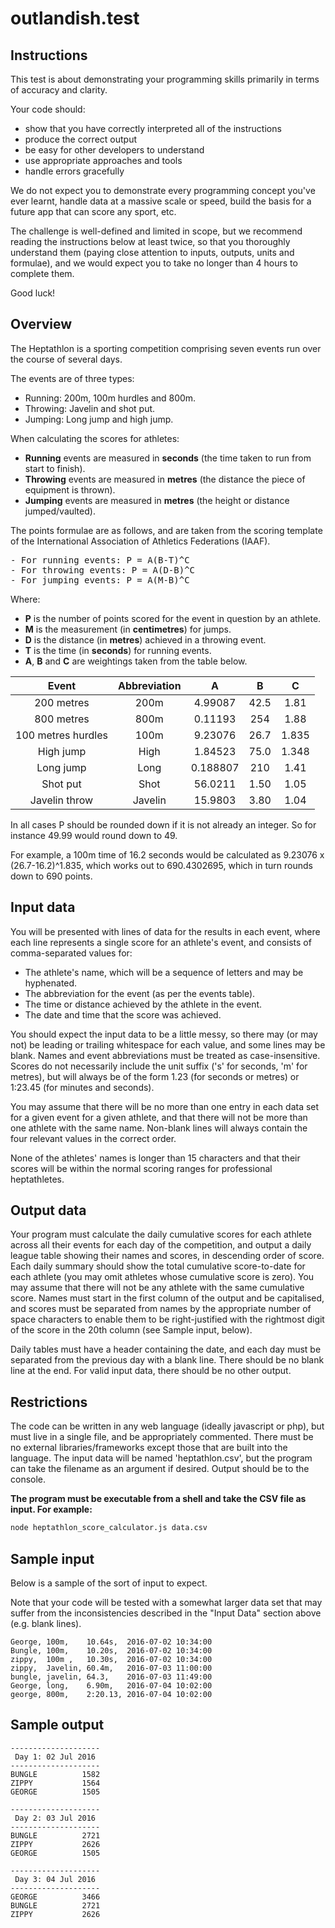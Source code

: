 # outlandish.test

Instructions
------------

This test is about demonstrating your programming skills primarily in terms of accuracy and clarity.

Your code should:
 - show that you have correctly interpreted all of the instructions
 - produce the correct output
 - be easy for other developers to understand
 - use appropriate approaches and tools
 - handle errors gracefully

We do not expect you to demonstrate every programming concept you've ever learnt, handle data at a massive scale
or speed, build the basis for a future app that can score any sport, etc.

The challenge is well-defined and limited in scope, but we recommend reading the instructions below at least
twice, so that you thoroughly understand them (paying close attention to inputs, outputs, units and formulae),
and we would expect you to take no longer than 4 hours to complete them.

Good luck!


Overview
--------

The Heptathlon is a sporting competition comprising seven events run over the course of several days.

The events are of three types:
- Running: 200m, 100m hurdles and 800m.
- Throwing: Javelin and shot put.
- Jumping: Long jump and high jump.

When calculating the scores for athletes:
- **Running** events are measured in **seconds** (the time taken to run from start to finish).
- **Throwing** events are measured in **metres** (the distance the piece of equipment is thrown).
- **Jumping** events are measured in **metres** (the height or distance jumped/vaulted).

The points formulae are as follows, and are taken from the scoring template of the International Association of
Athletics Federations (IAAF).

<pre>
- For running events: P = A(B-T)^C
- For throwing events: P = A(D-B)^C
- For jumping events: P = A(M-B)^C
</pre>

Where:
- **P** is the number of points scored for the event in question by an athlete.
- **M** is the measurement (in **centimetres**) for jumps.
- **D** is the distance (in **metres**) achieved in a throwing event.
- **T** is the time (in **seconds**) for running events.
- **A**, **B** and **C** are weightings taken from the table below.

| Event              | Abbreviation | A        | B     | C     |
|:------------------:|:------------:|:--------:|:-----:|:-----:|
| 200 metres         | 200m         | 4.99087  | 42.5  | 1.81  |
| 800 metres         | 800m         | 0.11193  | 254   | 1.88  |
| 100 metres hurdles | 100m         | 9.23076  | 26.7  | 1.835 |
| High jump          | High         | 1.84523  | 75.0  | 1.348 |
| Long jump          | Long         | 0.188807 | 210   | 1.41  |
| Shot put           | Shot         | 56.0211  | 1.50  | 1.05  |
| Javelin throw      | Javelin      | 15.9803  | 3.80  | 1.04  |

In all cases P should be rounded down if it is not already an integer. So for instance 49.99 would round down to 49.

For example, a 100m time of 16.2 seconds would be calculated as 9.23076 x (26.7-16.2)^1.835, which works out to
690.4302695, which in turn rounds down to 690 points.



Input data
----------

You will be presented with lines of data for the results in each event, where each line represents a single score for
an athlete's event, and consists of comma-separated values for:

- The athlete's name, which will be a sequence of letters and may be hyphenated.
- The abbreviation for the event (as per the events table).
- The time or distance achieved by the athlete in the event.
- The date and time that the score was achieved.

You should expect the input data to be a little messy, so there may (or may not) be leading or trailing whitespace for
each value, and some lines may be blank. Names and event abbreviations must be treated as case-insensitive. Scores do
not necessarily include the unit suffix ('s' for seconds, 'm' for metres), but will always be of the form 1.23 (for
seconds or metres) or 1:23.45 (for minutes and seconds).

You may assume that there will be no more than one entry in each data set for a given event for a given athlete,
and that there will not be more than one athlete with the same name. Non-blank lines will always contain the four
relevant values in the correct order.

None of the athletes' names is longer than 15 characters and that their scores will be within the normal scoring ranges
for professional heptathletes.



Output data
-----------

Your program must calculate the daily cumulative scores for each athlete across all their events for each day of the
competition, and output a daily league table showing their names and scores, in descending order of score. Each daily
summary should show the total cumulative score-to-date for each athlete (you may omit athletes whose cumulative score
is zero). You may assume that there will not be any athlete with the same cumulative score. Names must start in the
first column of the output and be capitalised, and scores must be separated from names by the appropriate number of
space characters to enable them to be right-justified with the rightmost digit of the score in the 20th column
(see Sample input, below).

Daily tables must have a header containing the date, and each day must be separated from the previous day with a blank
line. There should be no blank line at the end. For valid input data, there should be no other output.



Restrictions
------------

The code can be written in any web language (ideally javascript or php), but must live in a single file, and be 
appropriately commented. There must be no external libraries/frameworks except those that are built into the language. 
The input data will be named 'heptathlon.csv', but the program can take the filename as an argument if desired. Output 
should be to the console.

**The program must be executable from a shell and take the CSV file as input. For example:**

```sh
node heptathlon_score_calculator.js data.csv
```


Sample input
------------

Below is a sample of the sort of input to expect.

Note that your code will be tested with a somewhat larger data set that may suffer 
from the inconsistencies described in the "Input Data" section above (e.g. blank lines).

```
George, 100m,    10.64s,  2016-07-02 10:34:00
Bungle, 100m,    10.20s,  2016-07-02 10:34:00
zippy,  100m ,   10.30s,  2016-07-02 10:34:00
zippy,  Javelin, 60.4m,   2016-07-03 11:00:00
bungle, javelin, 64.3,    2016-07-03 11:49:00
George, long,    6.90m,   2016-07-04 10:02:00
george, 800m,    2:20.13, 2016-07-04 10:02:00
```


Sample output
-------------

```
--------------------
 Day 1: 02 Jul 2016
--------------------
BUNGLE          1582
ZIPPY           1564
GEORGE          1505

--------------------
 Day 2: 03 Jul 2016
--------------------
BUNGLE          2721
ZIPPY           2626
GEORGE          1505

--------------------
 Day 3: 04 Jul 2016
--------------------
GEORGE          3466
BUNGLE          2721
ZIPPY           2626
```
